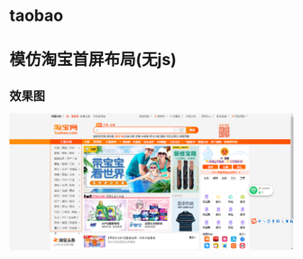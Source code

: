 # taobao
模仿淘宝首屏布局(无js)
========================
效果图
-------------------------
![pic](https://github.com/zkk741993807/taobao/blob/master/taobao.PNG)
